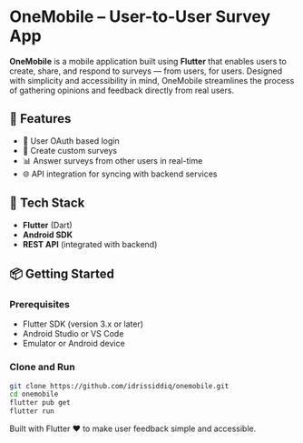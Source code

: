# OneMobile – User-to-User Survey App

**OneMobile** is a mobile application built using **Flutter** that enables users to create, share, and respond to surveys — from users, for users. Designed with simplicity and accessibility in mind, OneMobile streamlines the process of gathering opinions and feedback directly from real users.

## 📱 Features

- 🔐 User OAuth based login
- 📝 Create custom surveys
- 📊 Answer surveys from other users in real-time
- 🌐 API integration for syncing with backend services

## 🚀 Tech Stack

- **Flutter** (Dart)
- **Android SDK**
- **REST API** (integrated with backend)

## 📦 Getting Started

### Prerequisites

- Flutter SDK (version 3.x or later)
- Android Studio or VS Code
- Emulator or Android device

### Clone and Run

```bash
git clone https://github.com/idrissiddiq/onemobile.git
cd onemobile
flutter pub get
flutter run
```
Built with Flutter ❤️ to make user feedback simple and accessible.

